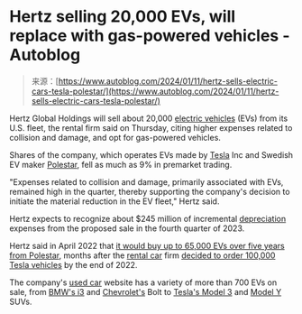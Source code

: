 <!--yml
category: 未分类
date: 2024-05-27 14:41:14
-->

# Hertz selling 20,000 EVs, will replace with gas-powered vehicles - Autoblog

> 来源：[https://www.autoblog.com/2024/01/11/hertz-sells-electric-cars-tesla-polestar/](https://www.autoblog.com/2024/01/11/hertz-sells-electric-cars-tesla-polestar/)

Hertz Global Holdings will sell about 20,000 [electric vehicles](https://www.autoblog.com/electric/) (EVs) from its U.S. fleet, the rental firm said on Thursday, citing higher expenses related to collision and damage, and opt for gas-powered vehicles.

Shares of the company, which operates EVs made by [Tesla](https://www.autoblog.com/tesla/) Inc and Swedish EV maker [Polestar](https://www.autoblog.com/polestar/), fell as much as 9% in premarket trading.

"Expenses related to collision and damage, primarily associated with EVs, remained high in the quarter, thereby supporting the company's decision to initiate the material reduction in the EV fleet," Hertz said.

Hertz expects to recognize about $245 million of incremental [depreciation](https://www.autoblog.com/tag/depreciation/) expenses from the proposed sale in the fourth quarter of 2023.

Hertz said in April 2022 that [it would buy up to 65,000 EVs over five years from Polestar](https://www.autoblog.com/2022/04/04/polestar-hertz-rental-car/), months after the [rental car](https://www.autoblog.com/tag/rental+car/) firm [decided to order 100,000 Tesla vehicles](https://www.autoblog.com/2021/10/25/hertz-orders-100000-tesla-electric-cars/) by the end of 2022.

The company's [used car](https://www.autoblog.com/cars-for-sale/vcond-Used) website has a variety of more than 700 EVs on sale, from [BMW's i3](https://www.autoblog.com/bmw/i3/) and [Chevrolet's](https://www.autoblog.com/chevrolet/) Bolt to [Tesla's Model 3](https://www.autoblog.com/tesla/model+3/) and [Model Y](https://www.autoblog.com/tesla/model+y/) SUVs.